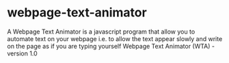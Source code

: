 # webpage-text-animator
A Webpage Text Animator is a javascript program that allow you to automate text on your webpage i.e.      to allow the text appear slowly and write on the page as if you are typing yourself        Webpage Text Animator (WTA) - version 1.0
